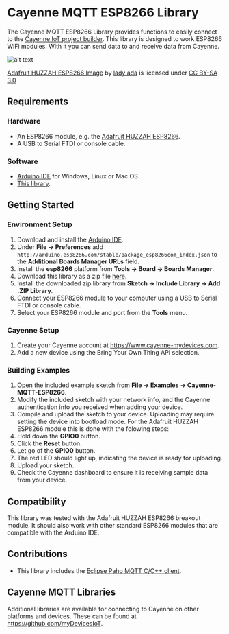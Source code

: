 # Cayenne MQTT ESP8266 Library
The Cayenne MQTT ESP8266 Library provides functions to easily connect to the [Cayenne IoT project builder](https://www.cayenne-mydevices.com). This library is designed to work ESP8266 WiFi modules. With it you can send data to and receive data from Cayenne.

![alt text](https://cdn-learn.adafruit.com/assets/assets/000/024/792/medium800/adafruit_products_2471_iso_assembled_01_ORIG.jpg?1429908417)

[Adafruit HUZZAH ESP8266 Image](https://learn.adafruit.com/assets/24792) by [lady ada](https://learn.adafruit.com/users/adafruit2) is licensed under [CC BY-SA 3.0](https://creativecommons.org/licenses/by-sa/3.0/)

## Requirements
### Hardware
* An ESP8266 module, e.g. the [Adafruit HUZZAH ESP8266](https://www.adafruit.com/product/2471).
* A USB to Serial FTDI or console cable.

### Software
* [Arduino IDE](https://www.arduino.cc/en/Main/Software) for Windows, Linux or Mac OS.
* [This library](https://github.com/myDevicesIoT/Cayenne-MQTT-ESP8266/archive/master.zip).

## Getting Started
### Environment Setup
1. Download and install the [Arduino IDE](https://www.arduino.cc/en/Main/Software).
2. Under **File -> Preferences** add `http://arduino.esp8266.com/stable/package_esp8266com_index.json` to the **Additional Boards Manager URLs** field.
3. Install the **esp8266** platform from **Tools -> Board -> Boards Manager**.
4. Download this library as a zip file [here](https://github.com/myDevicesIoT/Cayenne-MQTT-ESP8266/archive/master.zip).
5. Install the downloaded zip library from **Sketch -> Include Library -> Add .ZIP Library**.
6. Connect your ESP8266 module to your computer using a USB to Serial FTDI or console cable.
7. Select your ESP8266 module and port from the **Tools** menu.

### Cayenne Setup
1. Create your Cayenne account at https://www.cayenne-mydevices.com.
2. Add a new device using the Bring Your Own Thing API selection.

### Building Examples
1. Open the included example sketch from **File -> Examples -> Cayenne-MQTT-ESP8266**.
2. Modify the included sketch with your network info, and the Cayenne authentication info you received when adding your device.
3. Compile and upload the sketch to your device. Uploading may require setting the device into bootload mode. For the Adafruit HUZZAH ESP8266 module this is done with the folowing steps:
  1. Hold down the **GPIO0** button.
  2. Click the **Reset** button.
  3. Let go of the **GPIO0** button.
  4. The red LED should light up, indicating the device is ready for uploading.
  5. Upload your sketch.
4. Check the Cayenne dashboard to ensure it is receiving sample data from your device.

## Compatibility
This library was tested with the Adafruit HUZZAH ESP8266 breakout module. It should also work with other standard ESP8266 modules that are compatible with the Arduino IDE.

## Contributions
* This library includes the [Eclipse Paho MQTT C/C++ client](https://github.com/eclipse/paho.mqtt.embedded-c).

## Cayenne MQTT Libraries
Additional libraries are available for connecting to Cayenne on other platforms and devices. These can be found at https://github.com/myDevicesIoT.
